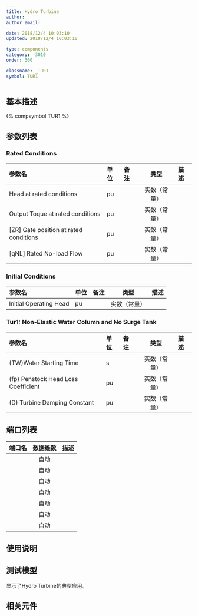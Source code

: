 ```yaml
---
title: Hydro Turbine
author: 
author_email:

date: 2018/12/4 10:03:10
updated: 2018/12/4 10:03:10

type: components
category: -3010
order: 300

classname: _TUR1
symbol: TUR1
---
```

## 基本描述
{% compsymbol TUR1 %}

## 参数列表
### Rated Conditions
| 参数名 | 单位 | 备注 | 类型 | 描述 |
| :--- | :--- | :--- | :--: | :--- |
| Head at rated conditions | pu |  | 实数（常量） |  |
| Output Toque at rated conditions | pu |  | 实数（常量） |  |
| \[ZR\] Gate position at rated conditions | pu |  | 实数（常量） |  |
| \[qNL\] Rated No-load Flow | pu |  | 实数（常量） |  |

### Initial Conditions
| 参数名 | 单位 | 备注 | 类型 | 描述 |
| :--- | :--- | :--- | :--: | :--- |
| Initial Operating Head | pu |  | 实数（常量） |  |

### Tur1:  Non-Elastic Water Column and No Surge Tank
| 参数名 | 单位 | 备注 | 类型 | 描述 |
| :--- | :--- | :--- | :--: | :--- |
| (TW)Water Starting Time | s |  | 实数（常量） |  |
| (fp) Penstock Head Loss Coefficient | pu |  | 实数（常量） |  |
| (D) Turbine Damping Constant | pu |  | 实数（常量） |  |


## 端口列表

| 端口名 | 数据维数 | 描述 |
| :--- | :--:  | :--- |
|  | 自动 | |                   
|  | 自动 | |                   
|  | 自动 | |                   
|  | 自动 | |                   
|  | 自动 | |                   
|  | 自动 | |                   
|  | 自动 | |                   

## 使用说明


## 测试模型
[<test name>](<test link>)显示了Hydro Turbine的典型应用。

## 相关元件


